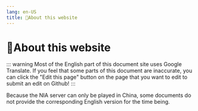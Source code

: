 ```yaml
---
lang: en-US
title: 🎈About this website
---
```


# 🎈About this website

::: warning
Most of the English part of this document site uses Google Translate. If you feel that some parts of this document are inaccurate, you can click the "Edit this page" button on the page that you want to edit to submit an edit on Github!
:::

Because the NIA server can only be played in China, some documents do not provide the corresponding English version for the time being.